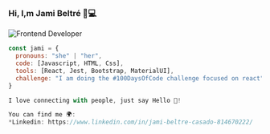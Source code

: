 ### Hi, I,m Jami Beltré 👋💻
![Frontend Developer](https://user-images.githubusercontent.com/102920046/170043901-b2d5d71d-2ff8-4014-86c4-92689cd76dc3.gif)

```javascript
const jami = {
  pronouns: "she" | "her",
  code: [Javascript, HTML, Css],
  tools: [React, Jest, Bootstrap, MaterialUI],
  challenge: "I am doing the #100DaysOfCode challenge focused on react"
}

I love connecting with people, just say Hello 👋!

You can find me 🌍:
*Linkedin: https://www.linkedin.com/in/jami-beltre-casado-814670222/

